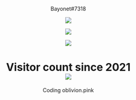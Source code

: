 <p align="center">
    Bayonet#7318
</p>

<p align="center">
  <img src="https://github-readme-stats.vercel.app/api/top-langs/?username=UselessCoderFromIndia&layout=compact&theme=midnight-purple" />
</p>

<p align="center">
  <img src="https://img.shields.io/youtube/channel/subscribers/UCMKF_R1JKxMbXCe5k7ZcZkA?style=for-the-badge" />
</p>

<p align="center">
  <img src="https://github-readme-stats.vercel.app/api?username=UselessCoderFromIndia&show_icons=true&theme=midnight-purple" />
</p>

<p> 
  <h1 align="center">Visitor count since 2021<br>
  <img src="https://profile-counter.glitch.me/UselessCoderFromIndia/count.svg" />
    </h1>
</p>

<p align="center">
    Coding oblivion.pink
